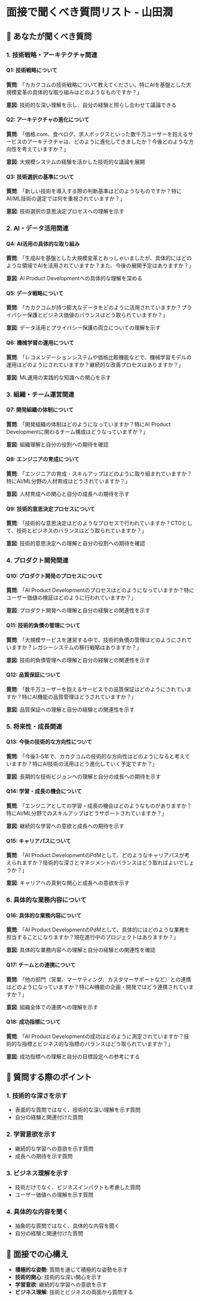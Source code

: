 # 面接で聞くべき質問リスト - 山田潤

## 🎯 あなたが聞くべき質問

### 1. **技術戦略・アーキテクチャ関連**

#### Q1: 技術戦略について
**質問**: 「カカクコムの技術戦略について教えてください。特にAIを基盤とした大規模変革の具体的な取り組みはどのようなものですか？」

**意図**: 技術的な深い理解を示し、自分の経験と照らし合わせて議論できる

#### Q2: アーキテクチャの進化について
**質問**: 「価格.com、食べログ、求人ボックスといった数千万ユーザーを抱えるサービスのアーキテクチャは、どのように進化してきましたか？今後どのような方向性を考えていますか？」

**意図**: 大規模システムの経験を活かした技術的な議論を展開

#### Q3: 技術選択の基準について
**質問**: 「新しい技術を導入する際の判断基準はどのようなものですか？特にAI/ML技術の選定では何を重視されていますか？」

**意図**: 技術選択の意思決定プロセスへの理解を示す

### 2. **AI・データ活用関連**

#### Q4: AI活用の具体的な取り組み
**質問**: 「生成AIを基盤とした大規模変革とおっしゃいましたが、具体的にはどのような領域でAIを活用されていますか？また、今後の展開予定はありますか？」

**意図**: AI Product Developmentへの具体的な理解を深める

#### Q5: データ戦略について
**質問**: 「カカクコムが持つ膨大なデータをどのように活用されていますか？プライバシー保護とビジネス価値のバランスはどう取られていますか？」

**意図**: データ活用とプライバシー保護の両立についての理解を示す

#### Q6: 機械学習の運用について
**質問**: 「レコメンデーションシステムや価格比較機能などで、機械学習モデルの運用はどのようにされていますか？継続的な改善プロセスはありますか？」

**意図**: ML運用の実践的な知識への関心を示す

### 3. **組織・チーム運営関連**

#### Q7: 開発組織の体制について
**質問**: 「開発組織の体制はどのようになっていますか？特にAI Product Developmentに関わるチーム構成はどうなっていますか？」

**意図**: 組織理解と自分の役割への期待を確認

#### Q8: エンジニアの育成について
**質問**: 「エンジニアの育成・スキルアップはどのように取り組まれていますか？特にAI/ML分野の人材育成はどうされていますか？」

**意図**: 人材育成への関心と自分の成長への期待を示す

#### Q9: 技術的意思決定プロセスについて
**質問**: 「技術的な意思決定はどのようなプロセスで行われていますか？CTOとして、技術とビジネスのバランスはどう取られていますか？」

**意図**: 技術的意思決定への理解と自分の役割への期待を確認

### 4. **プロダクト開発関連**

#### Q10: プロダクト開発のプロセスについて
**質問**: 「AI Product Developmentのプロセスはどのようになっていますか？特にユーザー価値の検証はどのように行われていますか？」

**意図**: プロダクト開発への理解と自分の経験との関連性を示す

#### Q11: 技術的負債の管理について
**質問**: 「大規模サービスを運営する中で、技術的負債の管理はどのようにされていますか？レガシーシステムの移行戦略はありますか？」

**意図**: 技術的負債管理への理解と自分の経験との関連性を示す

#### Q12: 品質保証について
**質問**: 「数千万ユーザーを抱えるサービスでの品質保証はどのようにされていますか？特にAI機能の品質管理はどうされていますか？」

**意図**: 品質保証への理解と自分の経験との関連性を示す

### 5. **将来性・成長関連**

#### Q13: 今後の技術的な方向性について
**質問**: 「今後3-5年で、カカクコムの技術的な方向性はどのようになると考えていますか？特にAI技術の活用はどう進化していく予定ですか？」

**意図**: 長期的な技術ビジョンへの理解と自分の成長への期待を示す

#### Q14: 学習・成長の機会について
**質問**: 「エンジニアとしての学習・成長の機会はどのようなものがありますか？特にAI/ML分野でのスキルアップはどうサポートされていますか？」

**意図**: 継続的な学習への意欲と成長への期待を示す

#### Q15: キャリアパスについて
**質問**: 「AI Product DevelopmentのPdMとして、どのようなキャリアパスが考えられますか？技術的な深さとマネジメントのバランスはどう取ればよいでしょうか？」

**意図**: キャリアへの真剣な関心と成長への意欲を示す

### 6. **具体的な業務内容について**

#### Q16: 具体的な業務内容について
**質問**: 「AI Product DevelopmentのPdMとして、具体的にはどのような業務を担当することになりますか？現在進行中のプロジェクトはありますか？」

**意図**: 具体的な業務内容への理解と自分の経験との関連性を確認

#### Q17: チームとの連携について
**質問**: 「他の部門（営業、マーケティング、カスタマーサポートなど）との連携はどのようになっていますか？特にAI機能の企画・開発ではどう連携されていますか？」

**意図**: 組織全体での連携への理解を示す

#### Q18: 成功指標について
**質問**: 「AI Product Developmentの成功はどのように測定されていますか？技術的な指標とビジネス的な指標のバランスはどう取られていますか？」

**意図**: 成功指標への理解と自分の目標設定への参考にする

## 📝 質問する際のポイント

### 1. **技術的な深さを示す**
- 表面的な質問ではなく、技術的な深い理解を示す質問
- 自分の経験と関連付けた質問

### 2. **学習意欲を示す**
- 継続的な学習への意欲を示す質問
- 成長への期待を示す質問

### 3. **ビジネス理解を示す**
- 技術だけでなく、ビジネスインパクトも考慮した質問
- ユーザー価値への理解を示す質問

### 4. **具体的な内容を聞く**
- 抽象的な質問ではなく、具体的な内容を聞く
- 自分の経験と関連付けた質問

## 🎯 面接での心構え

- **積極的な姿勢**: 質問を通じて積極的な姿勢を示す
- **技術的関心**: 技術的な深い関心を示す
- **学習意欲**: 継続的な学習への意欲を示す
- **ビジネス理解**: 技術とビジネスの両面から質問する










